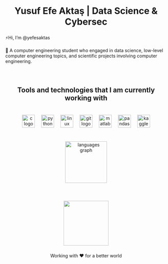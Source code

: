 <h1 align="center">Yusuf Efe Aktaş | Data Science & Cybersec</h1>

###

<p align="left">⚡Hi, I’m @yefesaktas<br><br>💎 A computer engineering student who engaged in data science, low-level computer engineering topics, and scientific projects involving computer engineering.</p>

###

<br clear="both">

<h2 align="center">Tools and technologies that I am currently working with</h2>

###

<br clear="both">

<div align="center">
  <img src="https://skillicons.dev/icons?i=c" height="40" alt="c logo"  />
  <img width="12" />
  <img src="https://skillicons.dev/icons?i=py" height="40" alt="python logo"  />
  <img width="12" />
  <img src="https://skillicons.dev/icons?i=linux" height="40" alt="linux logo"  />
  <img width="12" />
  <img src="https://cdn.simpleicons.org/git/F05032" height="40" alt="git logo"  />
  <img width="12" />
  <img src="https://cdn.jsdelivr.net/gh/devicons/devicon/icons/matlab/matlab-original.svg" height="40" alt="matlab logo"  />
  <img width="12" />
  <img src="https://cdn.jsdelivr.net/gh/devicons/devicon/icons/pandas/pandas-original.svg" height="40" alt="pandas logo"  />
  <img width="12" />
  <img src="https://cdn.jsdelivr.net/gh/devicons/devicon/icons/kaggle/kaggle-original.svg" height="40" alt="kaggle logo"  />
</div>

###

<br clear="both">

<div align="center">
  <img src="https://github-readme-stats.vercel.app/api/top-langs?username=yefesaktas&locale=en&hide_title=false&layout=compact&card_width=320&langs_count=5&theme=nightowl&hide_border=false&order=2" height="130" alt="languages graph"  />
</div>

###

<h1 align="left"></h1>

###

<br clear="both">

<div align="center">
  <img height="140" src="https://i.giphy.com/media/v1.Y2lkPTc5MGI3NjExaHZvOWlmMmZsdHk4b3Nrd2hlNHIybm42YjNyMDhjN3ZzZm50YWVlbiZlcD12MV9pbnRlcm5hbF9naWZfYnlfaWQmY3Q9Zw/FoVzfcqCDSb7zCynOp/giphy.gif"  />
</div>

###

<p align="center">Working with ❤️ for a better world</p>

###

<!---
yefesaktas/yefesaktas is a ✨ special ✨ repository because its `README.md` (this file) appears on your GitHub profile.
You can click the Preview link to take a look at your changes.
--->
